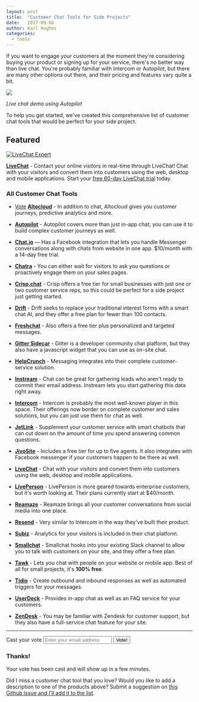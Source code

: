 ```yaml
---
layout: post
title:  "Customer Chat Tools for Side Projects"
date:   2017-09-06
author: Karl Hughes
categories:
  - tools
---
```


If you want to engage your customers at the moment they're considering buying your product or signing up for your service, there's no better way than live chat. You're probably familiar with Intercom or Autopilot, but there are many other options out there, and their pricing and features vary quite a bit.

![](https://i.imgur.com/yyUjCLE.gif)

_Live chat demo using Autopilot_

To help you get started, we've created this comprehensive list of customer chat tools that would be perfect for your side project.

<div class="featured">
  <h2>Featured</h2>
  <a href="https://www.livechatinc.com/signup/?a=ePY_dwl81d&utm_source=PP&utm_medium=text&utm_content=v18&utm_campaign=pp_spm-checklist&utm_term"><img src="https://cdn.livechatinc.com/partners/production/img/livechat.svg" alt="LiveChat Expert"></a>
  <p>
    <strong><a href="https://www.livechatinc.com/?a=ePY_dwl81d&utm_source=PP&utm_medium=text&utm_content=v18&utm_campaign=pp_spm-checklist&utm_term=">LiveChat</a></strong> - 
    Contact your online visitors in real-time through LiveChat! Chat with your visitors and convert them into customers using the web, desktop and mobile applications. Start your <a href="https://www.livechatinc.com/signup/?a=ePY_dwl81d&utm_source=PP&utm_medium=text&utm_content=v18&utm_campaign=pp_spm-checklist&utm_term">free 60-day LiveChat trial</a> today.
  </p>

</div>

### All Customer Chat Tools

- <a href="#vote-form" class="vote-link" rel="modal:open" id="Altocloud">Vote</a> **[Altocloud](https://www.altocloud.com/)** - In addition to chat, Altocloud gives you customer journeys, predictive analytics and more.

- **[Autopilot](https://autopilothq.com/)** - Autopilot covers more than just in-app chat; you can use it to build complex customer journeys as well.

- **[Chat.io](https://www.chat.io)** — Has a Facebook integration that lets you handle Messenger conversations along with chats from website in one app. $10/month with a 14-day free trial.

- **[Chatra](https://chatra.io/)** - You can either wait for visitors to ask you questions or proactively engage them on your sales pages.

- **[Crisp.chat](https://crisp.chat/en/)** - Crisp offers a free tier for small businesses with just one or two customer service reps, so this could be perfect for a side project just getting started.

- **[Drift](https://www.drift.com/)** - Drift seeks to replace your traditional interest forms with a smart chat AI, and they offer a free plan for fewer than 100 contacts.

- **[Freshchat](https://www.freshchat.io/)** - Also offers a free tier plus personalized and targeted messages.

- **[Gitter Sidecar](https://sidecar.gitter.im/)** - Gitter is a developer community chat platform, but they also have a javascript widget that you can use as on-site chat.

- **[HelpCrunch](https://helpcrunch.com/)** - Messaging integrates into their complete customer-service solution.

- **[Instream](http://instream.io/en/)** - Chat can be great for gathering leads who aren't ready to commit their email address. Instream lets you start gathering this data right away.

- **[Intercom](https://www.intercom.com/)** - Intercom is probably the most well-known player in this space. Their offerings now border on complete customer and sales solutions, but you can just use them for chat as well.

- **[JetLink](https://jetlink.io)** - Supplement your customer service with smart chatbots that can cut down on the amount of time you spend answering common questions.

- **[JivoSite](https://www.jivochat.com/)** - Includes a free tier for up to five agents. It also integrates with Facebook messenger if your customers happen to be there as well.

- **[LiveChat](https://www.livechatinc.com/?a=ePY_dwl81d&utm_source=PP&utm_medium=text&utm_content=v18&utm_campaign=pp_spm-checklist&utm_term=)** - Chat with your visitors and convert them into customers using the web, desktop and mobile applications.

- **[LivePerson](https://www.liveperson.com/)** - LivePerson is more geared towards enterprise customers, but it's worth looking at. Their plans currently start at $40/month.

- **[Reamaze](https://www.reamaze.com/)** - Reamaze brings all your customer conversations from social media into one place.

- **[Resend](https://resend.io/)** - Very similar to Intercom in the way they've built their product.

- **[Subiz](https://subiz.com)** - Analytics for your visitors is included in their chat platform.

- **[Smallchat](https://small.chat/)** - Smallchat hooks into your existing Slack channel to allow you to talk with customers on your site, and they offer a free plan.

- **[Tawk](https://www.tawk.to/)** - Lets you chat with people on your website or mobile app. Best of all for small projects, it's **100% free**.

- **[Tidio](https://www.tidiochat.com)** - Create outbound and inbound responses as well as automated triggers for your messages.

- **[UserDeck](https://userdeck.com/)** - Provides in-app chat as well as an FAQ service for your customers.

- **[ZenDesk](https://www.zendesk.com/chat/)** - You may be familiar with Zendesk for customer support, but they also have a full-service chat feature for your site.

-----

<!-- ic-post-to="https://hooks.zapier.com/hooks/catch/477069/izi09b/" -->
<form id="vote-form" class="modal" 
  ic-post-to="/test"
  ic-on-complete="voteCastComplete()"
>
  <label for="email">Cast your vote</label>
  <input type="email" name="email" id="email" placeholder="Enter your email address" required>
  <input type="hidden" name="product" value="" id="product" required>
  <input type="submit" value="Vote!">
</form>

<div id="thanks-modal" class="modal">
  <h3>Thanks!</h3>
  <p>Your vote has been cast and will show up in a few minutes.</p>
</div>

Did I miss a customer chat tool that you love? Would you like to add a description to one of the products above? Submit a suggestion on [this Github issue and I'll add it to the list](https://github.com/karllhughes/side-project-marketing/issues/19).

<!-- jQuery :) -->
<script src="https://cdnjs.cloudflare.com/ajax/libs/jquery/3.0.0/jquery.min.js"></script>

<!-- Intercooler -->
<script src="https://intercoolerreleases-leaddynocom.netdna-ssl.com/intercooler-1.1.2.min.js"></script>

<!-- jQuery Modal -->
<script src="https://cdnjs.cloudflare.com/ajax/libs/jquery-modal/0.9.1/jquery.modal.min.js"></script>
<link rel="stylesheet" href="https://cdnjs.cloudflare.com/ajax/libs/jquery-modal/0.9.1/jquery.modal.min.css" />

<!-- JS Cookie -->
<script src="https://cdnjs.cloudflare.com/ajax/libs/js-cookie/2.1.4/js.cookie.min.js"></script>

<script type="text/javascript">

  $(document).ready(function() {
    // Set the user's email if they've given it.
    if (Cookies.get('spc_user_email')) {
      $('#email').val(Cookies.get('spc_user_email'));
    }
    
    // Remove vote links for voted items
    if (Cookies.get('spc_user_products')) {
      removeVotedProducts();
    }
  });
  
  // Set the product
  $('a.vote-link').click(function() { 
      var product = $(this).attr('id').replace('#', '');
      $('#product').val(product);
      return true;
  });
  
  // Close vote cast modal, save user and vote data
  function voteCastComplete() {
    var email = $('#email').val();
    Cookies.set('spc_user_email', email, { expires: 21, path: '/' });
    
    var product = $('#product').val();
    var products = Cookies.getJSON('spc_user_products');
    if (products && products.length) {
      products.push(product);
    } else {
      products = [product];
    }
    Cookies.set('spc_user_products', products, { expires: 21, path: '/' });
    
    $.modal.close();
    $('#thanks-modal').modal();
    
    removeVotedProducts();
  }
  
  function removeVotedProducts() {
    Cookies.getJSON('spc_user_products').map(function(product) {
      console.log(product);
      $('#' + product).remove();
    });
  }
</script>
